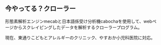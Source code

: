 ## **今やってる？クローラー**

形態素解析エンジンmecabと日本語係受け分析機cabochaを使用して、webページからスクレイピングしたデータを解析するクローラープログラム。



現在、東通りこどもとアレルギーのクリニック、やすおか小児科医院に対応。

